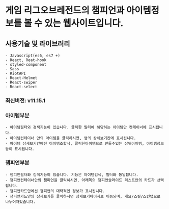 # 게임 리그오브레전드의 챔피언과 아이템정보를 볼 수 있는 웹사이트입니다.

## 사용기술 및 라이브러리
    - Javascript(es6, es7 +)
    - React, Reat-hook
    - styled-component
    - Sass
    - RiotAPI
    - React-Helmet
    - React-swiper
    - React-select


### 최신버전: v11.15.1

### 아이템부분
    - 아이템필터와 검색기능이 있습니다. 클릭한 필터에 해당하는 아이템만 컨테이너에 표시됩니다.
    - 아이템컨테이너 안의 아이템을 클릭하시면, 옆의 상세보기칸에 표시됩니다.
    - 아이템 상세보기칸에선 아이템조합식, 클릭한아이템으로 만들수있는 상위아이템, 아이템정보등이 표시됩니다.

### 챔피언부분
    - 챔피언필터와 검색기능이 있습니다. 기능은 아이템검색, 필터와 동일합니다.
    - 챔피언컨테이너안의 챔피언을 클릭하시면, 아래쪽의 챔피언슬라이드 리스트안의 카드가 선택됩니다.
    - 챔피언카드안에선 챔피언의 대략적인 정보가 표시됩니다.
    - 챔피언카드안의 상세보기를 클릭하시면 상세보기페이지로 이동되며, 개요/스킬/스킨탭으로 나누어져있습니다.